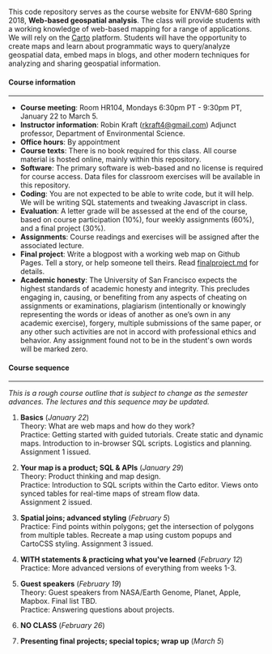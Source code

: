 This code repository serves as the course website for ENVM-680 Spring 2018, **Web-based geospatial analysis**.  The class will provide students with a working knowledge of web-based mapping for a range of applications.  We will rely on the [Carto](http://www.carto.com) platform.  Students will have the opportunity to create maps and learn about programmatic ways to query/analyze geospatial data, embed maps in blogs, and other modern techniques for analyzing and sharing geospatial information.  

#### Course information
----

- **Course meeting**: Room HR104, Mondays 6:30pm PT - 9:30pm PT, January 22 to March 5.
- **Instructor information**: Robin Kraft ([rkraft4@gmail.com](mailto:rkraft4@gmail.com)) Adjunct professor, Department of Environmental Science.
- **Office hours**: By appointment
- **Course texts**: There is no book required for this class. All course material is hosted online, mainly within this repository.
- **Software**: The primary software is web-based and no license is required for course access.  Data files for classroom exercises will be available in this repository.
- **Coding**: You are not expected to be able to write code, but it will help. We will be writing SQL statements and tweaking Javascript in class.
- **Evaluation**: A letter grade will be assessed at the end of the course, based on course participation (10%), four weekly assignments (60%), and a final project (30%).
- **Assignments**: Course readings and exercises will be assigned after the associated lecture.
- **Final project**: Write a blogpost with a working web map on Github Pages. Tell a story, or help someone tell theirs. Read [finalproject.md](finalproject.md) for details.
- **Academic honesty**: The University of San Francisco expects the highest standards of academic honesty and integrity. This precludes engaging in, causing, or benefiting from any aspects of cheating on assignments or examinations, plagiarism (intentionally or knowingly representing the words or ideas of another as one’s own in any academic exercise), forgery, multiple submissions of the same paper, or any other such activities are not in accord with professional ethics and behavior. Any assignment found not to be in the student's own words will be marked zero.

#### Course sequence
----
_This is a rough course outline that is subject to change as the semester advances.  The lectures and this sequence may be updated._

1. **Basics** (_January 22_)  
Theory: What are web maps and how do they work?  
Practice: Getting started with guided tutorials.  Create static and dynamic maps.  Introduction to in-browser SQL scripts.  Logistics and planning.  
Assignment 1 issued.

2. **Your map is a product; SQL & APIs** (_January 29_)  
Theory: Product thinking and map design.  
Practice: Introduction to SQL scripts within the Carto editor.  Views onto synced tables for real-time maps of stream flow data.  
Assignment 2 issued.

3. **Spatial joins; advanced styling** (_February 5_)  
Practice: Find points within polygons; get the intersection of polygons from multiple tables. Recreate a map using custom popups and CartoCSS styling.
Assignment 3 issued.

4. **WITH statements & practicing what you've learned** (_February 12_)  
Practice: More advanced versions of everything from weeks 1-3.

5. **Guest speakers** (_February 19_)  
Theory: Guest speakers from NASA/Earth Genome, Planet, Apple, Mapbox. Final list TBD.  
Practice: Answering questions about projects.

6. **NO CLASS** (_February 26_)

7. **Presenting final projects; special topics; wrap up** (_March 5_)
